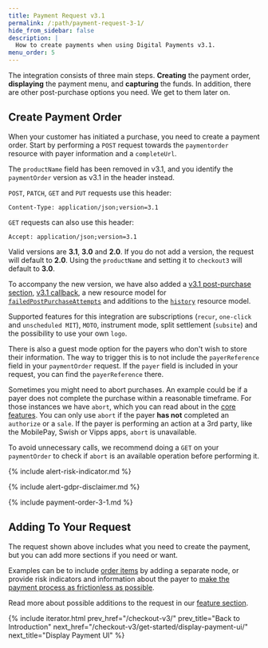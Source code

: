 ```yaml
---
title: Payment Request v3.1
permalink: /:path/payment-request-3-1/
hide_from_sidebar: false
description: |
  How to create payments when using Digital Payments v3.1.
menu_order: 5
---
```


The integration consists of three main steps. **Creating** the payment order,
**displaying** the payment menu, and **capturing** the funds. In addition, there
are other post-purchase options you need. We get to them later on.

## Create Payment Order

When your customer has initiated a purchase, you need to create a payment order.
Start by performing a `POST` request towards the `paymentorder` resource with
payer information and a `completeUrl`.

The `productName` field has been removed in v3.1, and you identify the
`paymentOrder` version as v3.1 in the header instead.

`POST`, `PATCH`, `GET` and `PUT` requests use this header:

`Content-Type: application/json;version=3.1`

`GET` requests can also use this header:

`Accept: application/json;version=3.1`

Valid versions are **3.1**, **3.0** and **2.0**. If you do not add a version,
the request will default to **2.0**. Using the `productName` and setting it to
`checkout3` will default to **3.0**.

To accompany the new version, we have also added a
[v3.1 post-purchase section][post-31], [v3.1 callback][callback-31], a new
resource model for [`failedPostPurchaseAttempts`][fppa] and additions to the
[`history`][history] resource model.

Supported features for this integration are subscriptions (`recur`, `one-click`
and `unscheduled MIT`), `MOTO`, instrument mode, split settlement (`subsite`)
and the possibility to use your own `logo`.

There is also a guest mode option for the payers who don't wish to store their
information. The way to trigger this is to not include the `payerReference`
field in your `paymentOrder` request. If the `payer` field is included in your
request, you can find the `payerReference` there.

Sometimes you might need to abort purchases. An example could be if a payer does
not complete the purchase within a reasonable timeframe. For those instances we
have `abort`, which you can read about in the [core features][abort-feature].
You can only use `abort` if the payer **has not** completed an `authorize` or a
`sale`. If the payer is performing an action at a 3rd party, like the MobilePay,
Swish or Vipps apps, `abort` is unavailable.

To avoid unnecessary calls, we recommend doing a `GET` on your `paymentOrder` to
check if `abort` is an available operation before performing it.

{% include alert-risk-indicator.md %}

{% include alert-gdpr-disclaimer.md %}

{% include payment-order-3-1.md %}

## Adding To Your Request

The request shown above includes what you need to create the payment, but you
can add more sections if you need or want.

Examples can be to include [order items][order-items] by adding a separate node,
or provide risk indicators and information about the payer to
[make the payment process as frictionless as possible][frictionless].

Read more about possible additions to the request in our
[feature section][features].

{% include iterator.html prev_href="/checkout-v3/"
                         prev_title="Back to Introduction"
                         next_href="/checkout-v3/get-started/display-payment-ui/"
                         next_title="Display Payment UI" %}

[abort-feature]: /checkout-v3/features/core/abort
[callback-31]: /checkout-v3/features/core/callback
[features]: /checkout-v3/features/
[fppa]: /checkout-v3/features/technical-reference/resource-sub-models#failedpostpurchaseattempts
[frictionless]: /checkout-v3/features/customize-payments/frictionless-payments
[history]: /checkout-v3/features/technical-reference/resource-sub-models#history
[order-items]: /checkout-v3/features/optional/order-items
[post-31]: /checkout-v3/get-started/post-purchase-3-1
